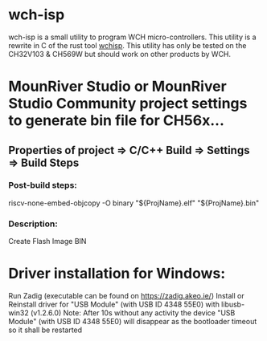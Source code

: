 wch-isp
=======

wch-isp is a small utility to program WCH micro-controllers.
This utility is a rewrite in C of the rust tool [wchisp](https://github.com/ch32-rs/wchisp).
This utility has only be tested on the CH32V103 & CH569W but should work on other products by WCH.

# MounRiver Studio or MounRiver Studio Community project settings to generate bin file for CH56x...
## Properties of project => C/C++ Build => Settings => Build Steps
### Post-build steps:
riscv-none-embed-objcopy -O binary "${ProjName}.elf"  "${ProjName}.bin"
### Description:
Create Flash Image BIN

# Driver installation for Windows:
Run Zadig (executable can be found on https://zadig.akeo.ie/)
Install or Reinstall driver for "USB Module" (with USB ID 4348 55E0) with libusb-win32 (v1.2.6.0)
Note: After 10s without any activity the device "USB Module" (with USB ID 4348 55E0) will disappear as the bootloader timeout so it shall be restarted

